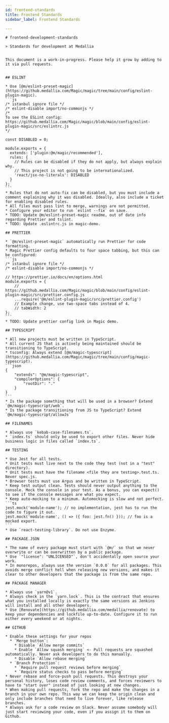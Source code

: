 ```yaml
---
id: frontend-standards
title: Frontend Standards
sidebar_label: Frontend Standards

---
```

    # frontend-development-standards
    
    > Standards for development at Medallia
    
    
    This document is a work-in-progress. Please help it grow by adding to it via pull requests.
    
    
    ## ESLINT
    
    * Use [@m/eslint-preset-magic](https://github.medallia.com/Magic/magic/tree/main/config/eslint-plugin-magic).
    ```js
    /* istanbul ignore file */
    /* eslint-disable import/no-commonjs */
    /*
    To see the ESLint config:
    https://github.medallia.com/Magic/magic/blob/main/config/eslint-plugin-magic/src/eslintrc.js
    */
    
    const DISABLED = 0;
    
    module.exports = {
      extends: ['plugin:@m/magic/recommended'],
      rules: { 
        // Rules can be disabled if they do not apply, but always explain why.
        // This project is not going to be internationalized. 
        'react/jsx-no-literals': DISABLED
      }
    };
    ```
    * Rules that do not auto-fix can be disabled, but you must include a comment explaining why it was disabled. Ideally, also include a ticket for enabling disabled rules.
    * All files must pass lint to merge, warnings are not permitted.
    * Configure your editor to run `eslint --fix` on save.
    * TODO: Update @m/eslint-preset-magic readme, out of date info regarding Prettier and tslint.
    * TODO: Update .eslintrc.js in magic-demo.
    
    ## PRETTIER
    
    * `@m/eslint-preset-magic` automatically run Prettier for code formatting.
    * Magic Prettier config defaults to four space tabbing, but this can be configured:
    ```js
    /* istanbul ignore file */
    /* eslint-disable import/no-commonjs */
    
    // https://prettier.io/docs/en/options.html
    module.exports = {
        // https://github.medallia.com/Magic/magic/blob/main/config/eslint-plugin-magic/src/prettier.config.js
        ...require('@m/eslint-plugin-magic/src/prettier.config')
        // Example change, use two-space tabs instead of 4.
        // tabWidth: 2
    };
    ```
    * TODO: Update prettier config link in Magic demo.
    
    ## TYPESCRIPT
    
    * All new projects must be written in TypeScript.
    * All current JS that is actively being maintained should be transitioning to TypeScript.
    * tsconfig: Always extend [@m/magic-typescript](https://github.medallia.com/Magic/magic/tree/main/config/magic-typescript).
    ```json
    {
        "extends": "@m/magic-typescript",
        "compilerOptions": {
            "rootDir": "."
        }
    }
    ```
    * Is the package something that will be used in a browser? Extend `@m/magic-typescript/web`.
    * Is the package transitioning from JS to TypeScript? Extend `@m/magic-typescript/allowJs`
    
    ## FILENAMES
    
    * Always use `kebab-case-filenames.ts`.
    * `index.ts` should only be used to export other files. Never hide business logic in files called `index.ts`.
    
    ## TESTING
    
    * Use Jest for all tests.
    * Unit tests must live next to the code they test (not in a "test" directory).
    * Unit tests must have the filename <file they are testing>.test.ts. Never spec.js.
    * Browser tests must use Argus and be written in TypeScript.
    * Keep test output clean. Tests should never output anything to the console. Mock the console in your test. As a bonus, you can expect() to see if the console messages are what you expect.
    * Keep auto-mocking to a minimum. Automocking is slow and not perfect.
    ```ts
    jest.mock('module-name'); // no implementation, jest has to run the code to figure it out.
    jest.mock('module-name', () => ({ foo: jest.fn() })); // foo is a mocked export.
    ```
    * Use `react-testing-library`. Do not use Enzyme. 
    
    ## PACKAGE.JSON
    
    * The name of every package must start with `@m/` so that we never overwrite or can be overwritten by a public package.
    * Use `"license": "UNLICENSED"`, don't accidentally open source your work.
    * In monorepos, always use the version `0.0.0` for all packages. This avoids merge conflict hell when releasing new versions, and makes it clear to other developers that the package is from the same repo. 
    
    ## PACKAGE MANAGER
    
    * Always use `yarn@v1`. 
    * Always check in the `yarn.lock`. This is the contract that ensures what you installed locally is exactly the same versions as Jenkins will install and all other developers.
    * Use [Renovate](https://github.medallia.com/medallia/renovate) to keep your dependencies and lockfile up-to-date. Configure it to run either every weekend or at nights.
    
    ## GITHUB 
    
    * Enable these settings for your repos
      * `Merge button`:
        * Disable `Allow merge commits`
        * Enable `Allow squash merging` <- Pull requests are squashed automatically. Never ask developers to do this manually.
        * Disable `Allow rebase merging`
      * `Branch Protection`:
        * `Require pull request reviews before merging`
        * `Require status checks to pass before merging`
    * Never rebase and force-push pull requests. This destroys your personal history, loses code review comments, and forces reviewers to have to "start over" instead of just looking at new changes.
    * When making pull requests, fork the repo and make the changes in a branch in your own repo. This way we can keep the origin clean and only include branches that need to live forever, like release branches.
    * Always ask for a code review on Slack. Never assume somebody will just start reviewing your code, even if you assign it to them on Github.
    